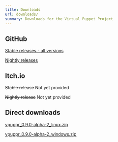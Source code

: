```yaml
---
title: Downloads
url: downloads/
summary: Downloads for the Virtual Puppet Project
---
```


## GitHub

[Stable releases - all versions](https://github.com/virtual-puppet-project/vpuppr/releases)

[Nightly releases](https://github.com/virtual-puppet-project/vpuppr/actions/workflows/nightly-release.yml)

## Itch.io

~~Stable release~~ Not yet provided

~~Nightly release~~ Not yet provided

## Direct downloads

[vpuppr_0.9.0-alpha-2_linux.zip](https://github.com/virtual-puppet-project/vpuppr/releases/download/0.9.0-alpha-2/vpuppr_0.9.0-alpha-2_linux.zip)

[vpuppr_0.9.0-alpha-2_windows.zip](https://github.com/virtual-puppet-project/vpuppr/releases/download/0.9.0-alpha-2/vpuppr_0.9.0-alpha-2_windows.zip)